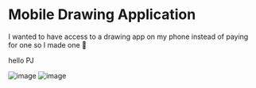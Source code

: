 # Mobile Drawing Application

I wanted to have access to a drawing app on my phone instead of paying for one so I made one 🤩 

hello PJ

![image](./appscreenshot.jpg)
![image](./example.jpg)